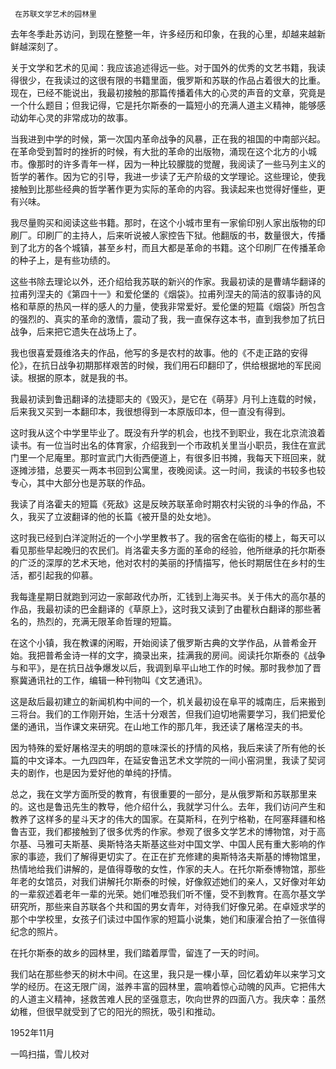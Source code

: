      在苏联文学艺术的园林里 

  去年冬季赴苏访问，到现在整整一年，许多经历和印象，在我的心里，却越来越新鲜越深刻了。 

  关于文学和艺术的见闻：我应该追述得远一些。对于国外的优秀的文艺书籍，我读得很少，在我读过的这很有限的书籍里面，俄罗斯和苏联的作品占着很大的比重。现在，已经不能说出，我最初接触的那篇传播着伟大的心灵的声音的文章，究竟是一个什么题目；但我记得，它是托尔斯泰的一篇短小的充满人道主义精神，能够感动幼年心灵的非常成功的故事。 

  当我进到中学的时候，第一次国内革命战争的风暴，正在我的祖国的中南部兴起。在革命受到暂时的挫折的时候，有大批的革命的出版物，涌现在这个北方的小城市。像那时的许多青年一样，因为一种比较朦胧的觉醒，我阅读了一些马列主义的哲学的著作。因为它的引导，我进一步读了无产阶级的文学理论。这些理论，使我接触到比那些经典的哲学著作更为实际的革命的内容。我读起来也觉得好懂些，更有兴味。 

  我尽量购买和阅读这些书籍。那时，在这个小城市里有一家偷印别人家出版物的印刷厂。印刷厂的主持人，后来听说被人家控告下狱。他翻版的书，数量很大，传播到了北方的各个城镇，甚至乡村，而且大都是革命的书籍。这个印刷厂在传播革命的种子上，是有些功绩的。 

  这些书除去理论以外，还介绍给我苏联的新兴的作家。我最初读的是曹靖华翻译的拉甫列涅夫的《第四十一》和爱伦堡的《烟袋》。拉甫列涅夫的简洁的叙事诗的风格和草原的热风一样的感人的力量，使我非常爱好。爱伦堡的短篇《烟袋》所包含的强烈的、真实的革命的激情，震动了我，我一直保存这本书，直到我参加了抗日战争，后来把它遗失在战场上了。 

  我也很喜爱聂维洛夫的作品，他写的多是农村的故事。他的《不走正路的安得伦》，在抗日战争初期那样艰苦的时候，我们用石印翻印了，供给根据地的军民阅读。根据的原本，就是我的书。 

  我最初读到鲁迅翻译的法捷耶夫的《毁灭》，是它在《萌芽》月刊上连载的时候，后来我又买到一本翻印本，我很想得到一本原版印本，但一直没有得到。 

  这时我从这个中学里毕业了。既没有升学的机会，也找不到职业，我在北京流浪着读书。有一位当时出名的体育家，介绍我到一个市政机关里当小职员，我住在宣武门里一个尼庵里。那时宣武门大街西便道上，有很多旧书摊，我每天下班回来，就逐摊涉猎，总要买一两本书回到公寓里，夜晚阅读。这一时间，我读的书较多也较专心，其中大部分也是苏联的作品。 

  我读了肖洛霍夫的短篇《死敌》这是反映苏联革命时期农村尖锐的斗争的作品，不久，我买了立波翻译的他的长篇《被开垦的处女地》。 

  这时我已经到白洋淀附近的一个小学里教书了。我的宿舍在临街的楼上，每天可以看见那些早起晚归的农民们。肖洛霍夫多方面的革命的经验，他所继承的托尔斯泰的广泛的深厚的艺术天地，他对农村的美丽的抒情描写，他长时期居住在乡村的生活，都引起我的仰慕。 

  我每逢星期日就跑到河边一家邮政代办所，汇钱到上海买书。关于伟大的高尔基的作品，我最初读的巴金翻译的《草原上》，这时我又读到了由瞿秋白翻译的那些著名的，热烈的，充满无限革命哲理的短篇。 

  在这个小镇，我在教课的闲暇，开始阅读了俄罗斯古典的文学作品，从普希金开始。我把普希金诗一样的文字，摘录出来，挂满我的房间。阅读托尔斯泰的《战争与和平》，是在抗日战争爆发以后，我调到阜平山地工作的时候。那时我参加了晋察冀通讯社的工作，编辑一种刊物叫《文艺通讯》。 

  这是敌后最初建立的新闻机构中间的一个，机关最初设在阜平的城南庄，后来搬到三将台。我们的工作刚开始，生活十分艰苦，但我们迫切地需要学习，我们把爱伦堡的通讯，当作课文来研究。在山地工作的那几年，我还读了屠格涅夫的书。 

  因为特殊的爱好屠格涅夫的明朗的意味深长的抒情的风格，我后来读了所有他的长篇的中文译本。一九四四年，在延安鲁迅艺术文学院的一间小窑洞里，我读了契诃夫的剧作，也是因为爱好他的单纯的抒情。 

  总之，我在文学方面所受的教育，有很重要的一部分，是从俄罗斯和苏联那里来的。这也是鲁迅先生的教导，他介绍什么，我就学习什么。去年，我们访问产生和教养了这样多的星斗天才的伟大的国家。在莫斯科，在列宁格勒，在阿塞拜疆和格鲁吉亚，我们都接触到了很多优秀的作家。参观了很多文学艺术的博物馆，对于高尔基、马雅可夫斯基、奥斯特洛夫斯基这些对中国文学、中国人民有重大影响的作家的事迹，我们了解得更切实了。在正在扩充修建的奥斯特洛夫斯基的博物馆里，热情地给我们讲解的，是值得尊敬的女性，作家的夫人。在托尔斯泰博物馆，那些年老的女馆员，对我们讲解托尔斯泰的时候，好像叙述她们的亲人，又好像对年幼的一辈叙述着老年一辈的光荣。她们唯恐我们听不懂，受不到教育。在高尔基文学研究所，那些来自苏联各个共和国的男女青年，对待我们好像兄弟。在卓娅求学的那个中学校里，女孩子们读过中国作家的短篇小说集，她们和康濯合拍了一张值得纪念的照片。 

  在托尔斯泰的故乡的园林里，我们踏着厚雪，留连了一天的时间。 

  我们站在那些参天的树木中间。在这里，我只是一棵小草，回忆着幼年以来学习文学的经历。在这无限广阔，滋养丰富的园林里，震响着惊心动魄的风声。它把伟大的人道主义精神，拯救苦难人民的坚强意志，吹向世界的四面八方。我庆幸：虽然幼稚，但很早就受到了它的阳光的照抚，吸引和推动。 

  1952年11月 

  一鸣扫描，雪儿校对 

